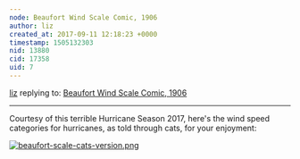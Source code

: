 ```yaml
---
node: Beaufort Wind Scale Comic, 1906
author: liz
created_at: 2017-09-11 12:18:23 +0000
timestamp: 1505132303
nid: 13880
cid: 17358
uid: 7
---
```




[liz](../profile/liz) replying to: [Beaufort Wind Scale Comic, 1906](../notes/mathew/01-25-2017/beaufort-wind-scale-comic-1906)

----
Courtesy of this terrible Hurricane Season 2017, here's the wind speed categories for hurricanes, as told through cats, for your enjoyment: 

[![beaufort-scale-cats-version.png](https://publiclab.org/system/images/photos/000/021/604/large/beaufort-scale-cats-version.png)](https://publiclab.org/system/images/photos/000/021/604/original/beaufort-scale-cats-version.png)



